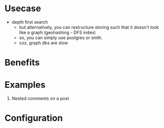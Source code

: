 # Usecase

- depth first search
  - but alternatively, you can restructure storing such that it doesn't look like a graph (geohashing - DFS index)
  - so, you can simply use postgres or smth. 
  - coz, graph dbs are slow

# Benefits

# Examples

1. Nested comments on a post

# Configuration

